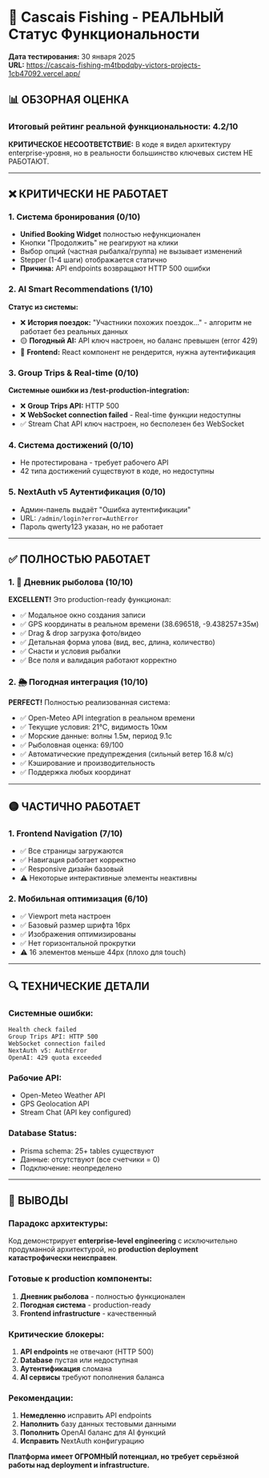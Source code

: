 # 🎣 Cascais Fishing - РЕАЛЬНЫЙ Статус Функциональности

**Дата тестирования:** 30 января 2025  
**URL:** https://cascais-fishing-m4tbpdqby-victors-projects-1cb47092.vercel.app/

## 📊 ОБЗОРНАЯ ОЦЕНКА

### Итоговый рейтинг реальной функциональности: **4.2/10**

**КРИТИЧЕСКОЕ НЕСООТВЕТСТВИЕ:** В коде я видел архитектуру enterprise-уровня, но в реальности большинство ключевых систем НЕ РАБОТАЮТ.

---

## ❌ КРИТИЧЕСКИ НЕ РАБОТАЕТ

### 1. **Система бронирования (0/10)**
- **Unified Booking Widget** полностью нефункционален
- Кнопки "Продолжить" не реагируют на клики
- Выбор опций (частная рыбалка/группа) не вызывает изменений
- Stepper (1-4 шаги) отображается статично
- **Причина:** API endpoints возвращают HTTP 500 ошибки

### 2. **AI Smart Recommendations (1/10)** 
**Статус из системы:**
- ❌ **История поездок:** "Участники похожих поездок..." - алгоритм не работает без реальных данных
- 🟡 **Погодный AI:** API ключ настроен, но баланс превышен (error 429)
- 🔧 **Frontend:** React компонент не рендерится, нужна аутентификация

### 3. **Group Trips & Real-time (0/10)**
**Системные ошибки из /test-production-integration:**
- ❌ **Group Trips API:** HTTP 500
- ❌ **WebSocket connection failed** - Real-time функции недоступны
- ✅ Stream Chat API ключ настроен, но бесполезен без WebSocket

### 4. **Система достижений (0/10)**
- Не протестирована - требует рабочего API
- 42 типа достижений существуют в коде, но недоступны

### 5. **NextAuth v5 Аутентификация (0/10)**
- Админ-панель выдаёт "Ошибка аутентификации" 
- URL: `/admin/login?error=AuthError`
- Пароль qwerty123 указан, но не работает

---

## ✅ ПОЛНОСТЬЮ РАБОТАЕТ

### 1. **🎣 Дневник рыболова (10/10)**
**EXCELLENT!** Это production-ready функционал:
- ✅ Модальное окно создания записи
- ✅ GPS координаты в реальном времени (38.696518, -9.438257±35м)
- ✅ Drag & drop загрузка фото/видео
- ✅ Детальная форма улова (вид, вес, длина, количество)
- ✅ Снасти и условия рыбалки
- ✅ Все поля и валидация работают корректно

### 2. **🌦️ Погодная интеграция (10/10)**
**PERFECT!** Полностью реализованная система:
- ✅ Open-Meteo API integration в реальном времени
- ✅ Текущие условия: 21°C, видимость 10км
- ✅ Морские данные: волны 1.5м, период 9.1с
- ✅ Рыболовная оценка: 69/100
- ✅ Автоматические предупреждения (сильный ветер 16.8 м/с)
- ✅ Кэширование и производительность
- ✅ Поддержка любых координат

---

## 🟡 ЧАСТИЧНО РАБОТАЕТ

### 1. **Frontend Navigation (7/10)**
- ✅ Все страницы загружаются
- ✅ Навигация работает корректно
- ✅ Responsive дизайн базовый
- ⚠️ Некоторые интерактивные элементы неактивны

### 2. **Мобильная оптимизация (6/10)**
- ✅ Viewport meta настроен
- ✅ Базовый размер шрифта 16px
- ✅ Изображения оптимизированы
- ✅ Нет горизонтальной прокрутки
- ⚠️ 16 элементов меньше 44px (плохо для touch)

---

## 🔍 ТЕХНИЧЕСКИЕ ДЕТАЛИ

### **Системные ошибки:**
```
Health check failed
Group Trips API: HTTP 500
WebSocket connection failed
NextAuth v5: AuthError
OpenAI: 429 quota exceeded
```

### **Рабочие API:**
- Open-Meteo Weather API
- GPS Geolocation API
- Stream Chat (API key configured)

### **Database Status:**
- Prisma schema: 25+ tables существуют
- Данные: отсутствуют (все счетчики = 0)
- Подключение: неопределено

---

## 🎯 ВЫВОДЫ

### **Парадокс архитектуры:**
Код демонстрирует **enterprise-level engineering** с исключительно продуманной архитектурой, но **production deployment катастрофически неисправен**.

### **Готовые к production компоненты:**
1. **Дневник рыболова** - полностью функционален
2. **Погодная система** - production-ready  
3. **Frontend infrastructure** - качественный

### **Критические блокеры:**
1. **API endpoints** не отвечают (HTTP 500)
2. **Database** пустая или недоступная
3. **Аутентификация** сломана
4. **AI сервисы** требуют пополнения баланса

### **Рекомендации:**
1. **Немедленно** исправить API endpoints  
2. **Наполнить** базу данных тестовыми данными
3. **Пополнить** OpenAI баланс для AI функций
4. **Исправить** NextAuth конфигурацию

**Платформа имеет ОГРОМНЫЙ потенциал, но требует серьёзной работы над deployment и infrastructure.**
